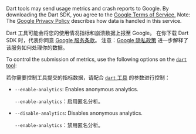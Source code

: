 Dart tools may send usage metrics and crash reports to Google.
By downloading the Dart SDK, you agree to the
[Google Terms of Service.](https://policies.google.com/terms)
Note: The [Google Privacy Policy](https://policies.google.com/privacy)
describes how data is handled in this service.

Dart 工具可能会将您的使用情况指标和崩溃数据上报至 Google。
在你下载 Dart SDK 时，代表你同意 [Google 服务条款](https://policies.google.com/terms)。
注意：[Google 隐私政策](https://policies.google.com/privacy)
进一步解释了该服务如何处理你的数据。

To control the submission of metrics, use the following options on the
[`dart` tool](/tools/dart-tool):

若你需要控制工具提交的指标数据，请配合
[`dart` 工具](/tools/dart-tool) 的参数进行控制：

* `--enable-analytics`: Enables anonymous analytics.

  `--enable-analytics`：启用匿名分析。

* `--disable-analytics`: Disables anonymous analytics.

  `--enable-analytics`：禁用匿名分析。
